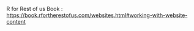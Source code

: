 R for Rest of us Book : https://book.rfortherestofus.com/websites.html#working-with-website-content
